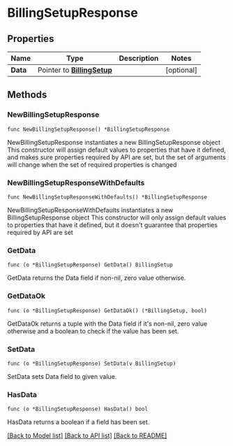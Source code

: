# BillingSetupResponse

## Properties

Name | Type | Description | Notes
------------ | ------------- | ------------- | -------------
**Data** | Pointer to [**BillingSetup**](BillingSetup.md) |  | [optional] 

## Methods

### NewBillingSetupResponse

`func NewBillingSetupResponse() *BillingSetupResponse`

NewBillingSetupResponse instantiates a new BillingSetupResponse object
This constructor will assign default values to properties that have it defined,
and makes sure properties required by API are set, but the set of arguments
will change when the set of required properties is changed

### NewBillingSetupResponseWithDefaults

`func NewBillingSetupResponseWithDefaults() *BillingSetupResponse`

NewBillingSetupResponseWithDefaults instantiates a new BillingSetupResponse object
This constructor will only assign default values to properties that have it defined,
but it doesn't guarantee that properties required by API are set

### GetData

`func (o *BillingSetupResponse) GetData() BillingSetup`

GetData returns the Data field if non-nil, zero value otherwise.

### GetDataOk

`func (o *BillingSetupResponse) GetDataOk() (*BillingSetup, bool)`

GetDataOk returns a tuple with the Data field if it's non-nil, zero value otherwise
and a boolean to check if the value has been set.

### SetData

`func (o *BillingSetupResponse) SetData(v BillingSetup)`

SetData sets Data field to given value.

### HasData

`func (o *BillingSetupResponse) HasData() bool`

HasData returns a boolean if a field has been set.


[[Back to Model list]](../README.md#documentation-for-models) [[Back to API list]](../README.md#documentation-for-api-endpoints) [[Back to README]](../README.md)


